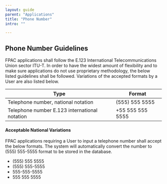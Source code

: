 ```yaml
---
layout: guide
parent: "Applications"
title: "Phone Number"
intro: ""

---
```


## Phone Number Guidelines

FPAC applications shall follow the E.123 International Telecommunications Union sector ITU-T. In order to have the widest amount of flexibility and to make sure applications do not use proprietary methodology, the below listed guidelines shall be followed. Variations of the accepted formats by a User are also listed below.

<table class="fsa-table">
<thead>
    <tr>
      <th scope="col">Type</th>
      <th scope="col">Format</th>
    </tr>
  </thead>
  <tbody>
    <tr>
      <td>Telephone number, national notation</td>
      <td>(555) 555 5555</td>
    </tr>
    <tr>
      <td>Telephone number E.123 international notation</td>
      <td>+55 555 555 5555</td>
    </tr>
  </tbody>
</table>

#### Acceptable National Variations

FPAC applications requiring a User to input a telephone number shall accept the below formats. The system will automatically convert the number to (555) 555-5555 format to be stored in the database.

 * (555) 555 5555
 * (555) 555-5555
 * 555-555-5555
 * 555 555 5555